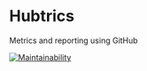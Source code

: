 # Hubtrics

Metrics and reporting using GitHub

[![Maintainability](https://api.codeclimate.com/v1/badges/c4a8fc97828bbe6b3f5e/maintainability)](https://codeclimate.com/github/joshminnie/hubtrics/maintainability)
